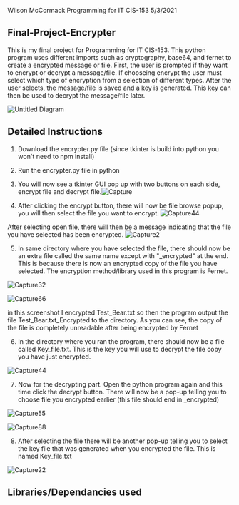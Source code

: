 Wilson McCormack
Programming for IT CIS-153
5/3/2021




## Final-Project-Encrypter
This is my final project for Programming for IT CIS-153. This python program uses different imports such as cryptography, base64, and fernet to create a encrypted message or file. First, the user is prompted if they want to encrypt or decrypt a message/file. If chooseing encrypt the user must select which type of encryption from a selection of different types. After the user selects, the message/file is saved and a key is generated. This key can then be used to decrypt the message/file later.




![Untitled Diagram](https://user-images.githubusercontent.com/82771488/115153346-6f91a100-a043-11eb-8581-680002a14eff.png)

## Detailed Instructions

1. Download the encrypter.py file (since tkinter is build into python you won't need to npm install)

2. Run the encrypter.py file in python 

3. You will now see a tkinter GUI pop up with two buttons on each side, encrypt file and decrypt file.![Capture](https://user-images.githubusercontent.com/82771488/117182589-8571c680-ada4-11eb-8859-aca1a790bace.PNG)

4. After clicking the encrypt button, there will now be file browse popup, you will then select the file you want to encrypt. 
![Capture44](https://user-images.githubusercontent.com/82771488/117185581-fa92cb00-ada7-11eb-9334-2803bac9e2c6.PNG)

After selecting open file, there will then be a message indicating that the file you have selected has been encrypted. ![Capture2](https://user-images.githubusercontent.com/82771488/117184391-acc99300-ada6-11eb-94b3-864e62fc86ab.PNG)

5. In same directory where you have selected the file, there should now be an extra file called the same name except with "_encrypted" at the end. This is because there is now an encrypted copy of the file you have selected. The encryption method/library used in this program is Fernet.  

![Capture32](https://user-images.githubusercontent.com/82771488/117184706-0336d180-ada7-11eb-9709-1725836e54c9.PNG) 

![Capture66](https://user-images.githubusercontent.com/82771488/117186399-c7047080-ada8-11eb-91b6-74fe1bb5300e.PNG)

in this screenshot I encrypted Test_Bear.txt so then the program output the file Test_Bear.txt_Encrypted to the directory. As you can see, the copy of the file is completely unreadable after being encrypted by Fernet

6. In the directory where you ran the program, there should now be a file called Key_file.txt. This is the key you will use to decrypt the file copy you have just encrypted.

![Capture44](https://user-images.githubusercontent.com/82771488/117187251-bc96a680-ada9-11eb-83c4-8f3950a3b035.PNG)

7. Now for the decrypting part. Open the python program again and this time click the decrypt button. There will now be a pop-up telling you to choose file you encrypted earlier (this file should end in _encrypted)

![Capture55](https://user-images.githubusercontent.com/82771488/117188283-e56b6b80-adaa-11eb-8d88-ab8b4b84590e.PNG)

![Capture88](https://user-images.githubusercontent.com/82771488/117188787-6f1b3900-adab-11eb-9f3a-9d3a9c1c6209.PNG)

8. After selecting the file there will be another pop-up telling you to select the key file that was generated when you encrypted the file. This is named Key_file.txt

![Capture22](https://user-images.githubusercontent.com/82771488/117189070-c1f4f080-adab-11eb-8dbc-6c5a0bf57b06.PNG)







## Libraries/Dependancies used
